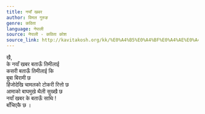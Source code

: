 ```yaml
---
title: नयाँ खबर
author: विमल गुरुङ
genre: कविता
language: नेपाली
source: नेपाली - कविता कोश
source_link: http://kavitakosh.org/kk/%E0%A4%B5%E0%A4%BF%E0%A4%AE%E0%A4%B2_%E0%A4%97%E0%A5%81%E0%A4%B0%E0%A5%81%E0%A4%99
---
```


खै,  
के नयाँ खबर बताऊँ तिमीलाई  
कसरी बताऊँ तिमीलाई कि  
बुबा बिरामी छ  
हिंजोदेखि चामलको टोकरी रित्तो छ  
आमाको बाघमुखे थैली सुख्खै छ  
नयाँ खबर के बताऊँ साथि !  
बाँचिएकै छ ।
